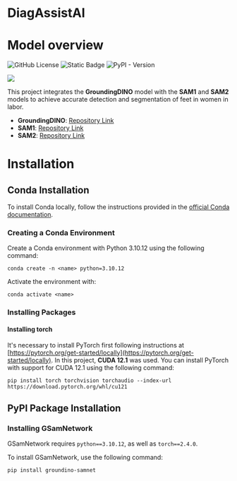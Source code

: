 # DiagAssistAI

# Model overview
![GitHub License](https://img.shields.io/github/license/WilhelmBuitrago/DiagAssistAI)
![Static Badge](https://img.shields.io/badge/Python-3.10.12-blue?logo=python)
![PyPI - Version](https://img.shields.io/pypi/v/groundino-samnet?pypiBaseUrl=https%3A%2F%2Fpypi.org&link=https%3A%2F%2Fpypi.org%2Fproject%2Fgroundino-samnet%2F)

<p float="center">
  <img src=".asset/model_p.png?raw=true"/>
</p>

This project integrates the **GroundingDINO** model with the **SAM1** and **SAM2** models to achieve accurate detection and segmentation of feet in women in labor.

- **GroundingDINO**: [Repository Link](https://github.com/IDEA-Research/GroundingDINO)
- **SAM1**: [Repository Link](https://github.com/facebookresearch/segment-anything)
- **SAM2**: [Repository Link](https://github.com/facebookresearch/segment-anything-2)

# Installation

## Conda Installation

To install Conda locally, follow the instructions provided in the [official Conda documentation](https://docs.conda.io/projects/conda/en/latest/user-guide/install/index.html).

### Creating a Conda Environment

Create a Conda environment with Python 3.10.12 using the following command:

    conda create -n <name> python=3.10.12


Activate the environment with:

    conda activate <name>

### Installing Packages

#### Installing torch

It's necessary to install PyTorch first following instructions at [https://pytorch.org/get-started/locally](https://pytorch.org/get-started/locally). In this project, **CUDA 12.1** was used. You can install PyTorch with support for CUDA 12.1 using the following command: 

    pip install torch torchvision torchaudio --index-url https://download.pytorch.org/whl/cu121


## PyPI Package Installation

### Installing GSamNetwork

GSamNetwork requires `python==3.10.12`, as well as `torch==2.4.0`.

To install GSamNetwork, use the following command:

    pip install groundino-samnet
